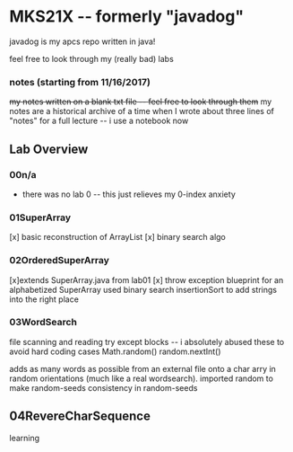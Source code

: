 # MKS21X -- formerly "javadog"
javadog is my apcs repo written in java!

feel free to look through my (really bad) labs

### notes (starting from 11/16/2017)
~~my notes written on a blank txt file -- feel free to look through them~~
my notes are a historical archive of a time when I wrote about three lines of "notes" for a full lecture -- i use a notebook now


## **Lab Overview**

### 00n/a
* there was no lab 0 -- this just relieves my 0-index anxiety

### 01SuperArray
[x] basic reconstruction of ArrayList<String>
[x] binary search algo

### 02OrderedSuperArray
[x]extends SuperArray.java from lab01
[x] throw exception
blueprint for an alphabetized SuperArray
used binary search insertionSort to add strings into the right place

### 03WordSearch
file scanning and reading
try except blocks -- i absolutely abused these to avoid hard coding cases
Math.random()
random.nextInt()

adds as many words as possible from an external file onto a char arry in random orientations (much like a real wordsearch).
imported random to make random-seeds
consistency in random-seeds


## 04RevereCharSequence
learning
